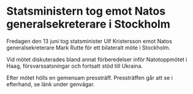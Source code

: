 # Statsministern tog emot Natos generalsekreterare i Stockholm

Fredagen den 13 juni tog statsminister Ulf Kristersson emot Natos generalsekreterare Mark Rutte för ett bilateralt möte i Stockholm.

Vid mötet diskuterades bland annat förberedelser inför Natotoppmötet i Haag, försvarssatsningar och fortsatt stöd till Ukraina.

Efter mötet hölls en gemensam pressträff. Pressträffen går att se i efterhand, se länk under genvägar.
